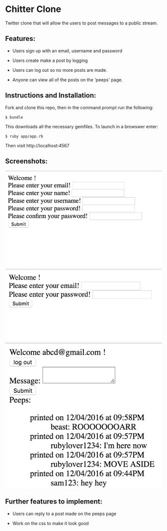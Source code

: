 Chitter Clone
=============

Twitter clone that will allow the users to post messages to a public stream.

Features:
----------
* Users sign up with an email, username and password

* Users create make a post by logging

* Users can log out so no more posts are made.

* Anyone can view all of the posts on the 'peeps' page.


Instructions and Installation:
-------------------------------

Fork and clone this repo, then in the command prompt run the following:

```
$ bundle
```

This downloads all the necessary gemfiles. To launch in a browswer enter:

```
$ ruby app/app.rb
```

Then visit http://localhost:4567

Screenshots:
------------

![alt tag](./welcome.png)
![alt tag](./log_in.png)
![alt tag](./peeps.png)



Further features to implement:
-----

* Users can reply to a post made on the peeps page

* Work on the css to make it look good
